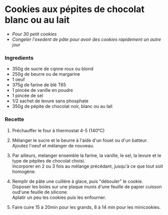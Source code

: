# Cookies aux pépites de chocolat blanc ou au lait

* *Pour 30 petit cookies*
* *Congeler l'exedent de pâte pour avoir des cookies rapidement un autre jour*

### Ingredients

* 350g de sucre de cqnne roux ou blond
* 250g de beurre ou de margarine
* 1 oeuf
* 375g de farine de blé T65
* 1 pincée de vanille en poudre
* 1 pincée de sel
* 1/2 sachet de levure sans phosphate
* 350g de pépite de chocolat noir, blanc ou au lait

### Recette

1. Préchauffer le four à thermostat 4-5 (140°C)

2. Mélanger le sucre et le beurre à l'aide d'un fouet ou d'un batteur.<br>
Ajoutez l'oeuf et mélanger de nouveau.

3. Par ailleurs, melanger ensemble la farine, la vanille, le sel, la levure et le type de pépites de chocolat choisi.<br>
Incorporer en 2 ou 3 fois au mélange précédant, jusqu'à ce que tout soit homogène.

4. Remplir de pâte une cuillère à glace, puis "débouler" le cookie.<br>
Disposer les boles sur une plaque munis d'une feuille de papier cuisson oud'une feuille de silicone.<br>
Aplatir un peu les cookies puis les enfourner.

5. Faire cuire 15 à 20min pour les grands, 8 à 14 min pour les minicookies.